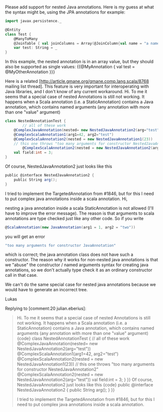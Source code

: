 Please add support for nested Java annotations. Here is my guess at what the syntax might be, using the JPA annotations for example:
```scala
import javax.persistence._

@Entity
class Test {
    @ManyToMany
    @JoinTable { val joinColumns = Array(@JoinColumn{val name = "a name"}) }
    var test: String = _
}
```
In this example, the nested annotation is in an array value, but they should also be supported as single values:
{{@MyAnnotation { val test = @MyOtherAnnotation }}}

Here is a related [http://article.gmane.org/gmane.comp.lang.scala/8768 mailing list thread]. This feature is very important for interoperating with Java libraries, and I don't know of any current workaround.
Hi. To me it seems that a special case of nested Annotations is still not working. It happens when a Scala annotation (i.e. a StaticAnnotation) contains a Java annotation, which contains named arguments (any annotation with more than one "value" argument)
```scala
class NestedAnnotationTest {
        // all of these work
	@ComplexJavaAnnotation(nested= new NestedJavaAnnotation2(arg="test"))
	@ComplexScalaAnnotation1(arg1=42, arg2="test")
	@ComplexScalaAnnotation2(nested = new NestedJavaAnnotation1(23))
	// this one throws "too many arguments for constructor NestedJavaAnnotation2"
        @ComplexScalaAnnotation2(nested = new NestedJavaAnnotation2(arg="test"))
	val field:int = 3;
}
```
Of course, NestedJavaAnnotation2 just looks like this
```scala
public @interface NestedJavaAnnotation2 {
	public String arg();
}
```

I tried to implement the TargetedAnnotation from #1846, but for this I need to put complex java annotations inside a scala annotation.
Hi,

nesting a java annotation inside a scala StaticAnnotation is not allowed (I'll have to improve the error message). The reason is that arguments to scala annotations are type checked just like any other code. So if you write

```scala
@ScalaAnnotation(new JavaAnnotation(arg1 = 1, arg2 = "two"))
```

you will get an error

```scala
"too many arguments for constructor JavaAnnotation"
```

which is correct; the java annotation class does not have such a constructor. The reason why it works for non-nested java annotations is that we "abuse" the constructor / named arguments syntax for creating java annotations, so we don't actually type check it as an ordinary constructor call in that case.

We can't do the same special case for nested java annotations because we would have to generate an incorrect tree.

Lukas



Replying to [comment:20 julian.eberius]:
> Hi. To me it seems that a special case of nested Annotations is still not working. It happens when a Scala annotation (i.e. a StaticAnnotation) contains a Java annotation, which contains named arguments (any annotation with more than one "value" argument)
> {code}
> class NestedAnnotationTest {
>         // all of these work
> 	@ComplexJavaAnnotation(nested= new NestedJavaAnnotation2(arg="test"))
> 	@ComplexScalaAnnotation1(arg1=42, arg2="test")
> 	@ComplexScalaAnnotation2(nested = new NestedJavaAnnotation1(23))
> 	// this one throws "too many arguments for constructor NestedJavaAnnotation2"
>         @ComplexScalaAnnotation2(nested = new NestedJavaAnnotation2(arg="test"))
> 	val field:int = 3;
> }
> }}
> Of course, NestedJavaAnnotation2 just looks like this
> {code}
> public @interface NestedJavaAnnotation2 {
> 	public String arg();
> }
> }}
> 
> I tried to implement the TargetedAnnotation from #1846, but for this I need to put complex java annotations inside a scala annotation.
